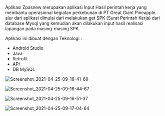 Aplikasi Zpasnew merupakan aplikasi Input Hasil perintah kerja yang membantu operasional kegiatan perkebunan di PT Great Giant Pineapple.
alur dari aplikasi dimulai dari melakukan get SPK (Surat Perintah Kerja) dari database Mysql yang kemudian akan dilakukan input hasil realisasi lapangan 
pada masing-masing SPK.

Aplikasi ini dibuat dengan Teknologi :
- Android Studio
- Java
- Retrofit
- API
- DB MySQL



![Screenshot_2021-04-25-09-16-41-69](https://user-images.githubusercontent.com/52397634/115978541-45dbfb00-a5aa-11eb-8e75-c2b93d2f2a3f.png) 

![Screenshot_2021-04-25-09-16-44-67](https://user-images.githubusercontent.com/52397634/115978557-5db37f00-a5aa-11eb-9556-49c969cd2df6.png)

![Screenshot_2021-04-25-09-16-51-37](https://user-images.githubusercontent.com/52397634/115978565-71f77c00-a5aa-11eb-86aa-6daaa5c35ad2.png)

![Screenshot_2021-04-25-09-17-04-64](https://user-images.githubusercontent.com/52397634/115978572-820f5b80-a5aa-11eb-99d8-2631e611af91.png)
